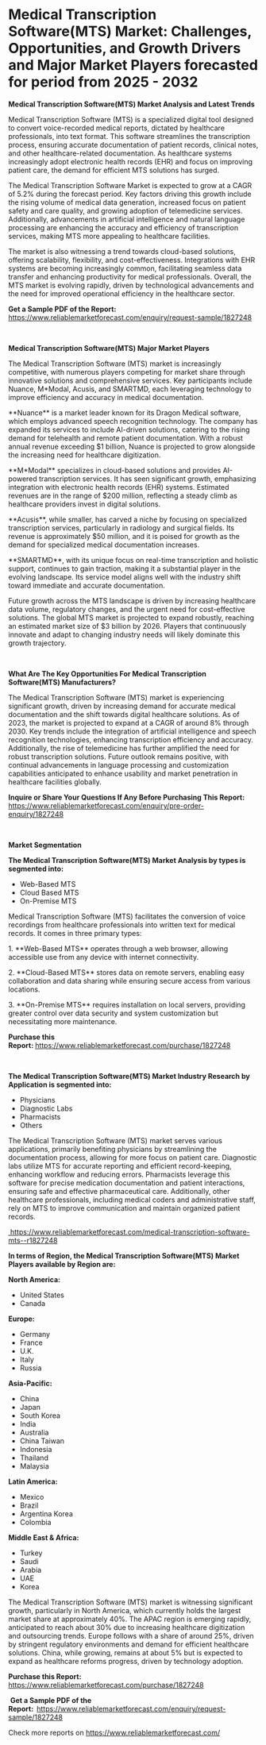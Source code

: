 <p><h1>Medical Transcription Software(MTS) Market: Challenges, Opportunities, and Growth Drivers and Major Market Players forecasted for period from 2025 - 2032</h1></p><p><strong>Medical Transcription Software(MTS) Market Analysis and Latest Trends</strong></p>
<p><p>Medical Transcription Software (MTS) is a specialized digital tool designed to convert voice-recorded medical reports, dictated by healthcare professionals, into text format. This software streamlines the transcription process, ensuring accurate documentation of patient records, clinical notes, and other healthcare-related documentation. As healthcare systems increasingly adopt electronic health records (EHR) and focus on improving patient care, the demand for efficient MTS solutions has surged.</p><p>The Medical Transcription Software Market is expected to grow at a CAGR of 5.2% during the forecast period. Key factors driving this growth include the rising volume of medical data generation, increased focus on patient safety and care quality, and growing adoption of telemedicine services. Additionally, advancements in artificial intelligence and natural language processing are enhancing the accuracy and efficiency of transcription services, making MTS more appealing to healthcare facilities.</p><p>The market is also witnessing a trend towards cloud-based solutions, offering scalability, flexibility, and cost-effectiveness. Integrations with EHR systems are becoming increasingly common, facilitating seamless data transfer and enhancing productivity for medical professionals. Overall, the MTS market is evolving rapidly, driven by technological advancements and the need for improved operational efficiency in the healthcare sector.</p></p>
<p><strong>Get a Sample PDF of the Report:&nbsp;</strong> <a href="https://www.reliablemarketforecast.com/enquiry/request-sample/1827248?utm_campaign=1130&utm_medium=2&utm_source=Github&utm_content=ia&utm_term=11032025&utm_id=medical-transcription-softwaremts">https://www.reliablemarketforecast.com/enquiry/request-sample/1827248</a></p>
<p>&nbsp;</p>
<p><strong>Medical Transcription Software(MTS) Major Market Players</strong></p>
<p><p>The Medical Transcription Software (MTS) market is increasingly competitive, with numerous players competing for market share through innovative solutions and comprehensive services. Key participants include Nuance, M*Modal, Acusis, and SMARTMD, each leveraging technology to improve efficiency and accuracy in medical documentation.</p><p>**Nuance** is a market leader known for its Dragon Medical software, which employs advanced speech recognition technology. The company has expanded its services to include AI-driven solutions, catering to the rising demand for telehealth and remote patient documentation. With a robust annual revenue exceeding $1 billion, Nuance is projected to grow alongside the increasing need for healthcare digitization.</p><p>**M*Modal** specializes in cloud-based solutions and provides AI-powered transcription services. It has seen significant growth, emphasizing integration with electronic health records (EHR) systems. Estimated revenues are in the range of $200 million, reflecting a steady climb as healthcare providers invest in digital solutions.</p><p>**Acusis**, while smaller, has carved a niche by focusing on specialized transcription services, particularly in radiology and surgical fields. Its revenue is approximately $50 million, and it is poised for growth as the demand for specialized medical documentation increases.</p><p>**SMARTMD**, with its unique focus on real-time transcription and holistic support, continues to gain traction, making it a substantial player in the evolving landscape. Its service model aligns well with the industry shift toward immediate and accurate documentation.</p><p>Future growth across the MTS landscape is driven by increasing healthcare data volume, regulatory changes, and the urgent need for cost-effective solutions. The global MTS market is projected to expand robustly, reaching an estimated market size of $3 billion by 2026. Players that continuously innovate and adapt to changing industry needs will likely dominate this growth trajectory.</p></p>
<p>&nbsp;</p>
<p><strong>What Are The Key Opportunities For Medical Transcription Software(MTS) Manufacturers?</strong></p>
<p><p>The Medical Transcription Software (MTS) market is experiencing significant growth, driven by increasing demand for accurate medical documentation and the shift towards digital healthcare solutions. As of 2023, the market is projected to expand at a CAGR of around 8% through 2030. Key trends include the integration of artificial intelligence and speech recognition technologies, enhancing transcription efficiency and accuracy. Additionally, the rise of telemedicine has further amplified the need for robust transcription solutions. Future outlook remains positive, with continual advancements in language processing and customization capabilities anticipated to enhance usability and market penetration in healthcare facilities globally.</p></p>
<p><strong>Inquire or Share Your Questions If Any Before Purchasing This Report:</strong> <a href="https://www.reliablemarketforecast.com/enquiry/pre-order-enquiry/1827248?utm_campaign=1130&utm_medium=2&utm_source=Github&utm_content=ia&utm_term=11032025&utm_id=medical-transcription-softwaremts">https://www.reliablemarketforecast.com/enquiry/pre-order-enquiry/1827248</a></p>
<p>&nbsp;</p>
<p><strong>Market Segmentation</strong></p>
<p><strong>The Medical Transcription Software(MTS) Market Analysis by types is segmented into:</strong></p>
<p><ul><li>Web-Based MTS</li><li>Cloud Based MTS</li><li>On-Premise MTS</li></ul></p>
<p><p>Medical Transcription Software (MTS) facilitates the conversion of voice recordings from healthcare professionals into written text for medical records. It comes in three primary types: </p><p>1. **Web-Based MTS** operates through a web browser, allowing accessible use from any device with internet connectivity.</p><p>2. **Cloud-Based MTS** stores data on remote servers, enabling easy collaboration and data sharing while ensuring secure access from various locations.</p><p>3. **On-Premise MTS** requires installation on local servers, providing greater control over data security and system customization but necessitating more maintenance.</p></p>
<p><strong>Purchase this Report:&nbsp;</strong><a href="https://www.reliablemarketforecast.com/purchase/1827248?utm_campaign=1130&utm_medium=2&utm_source=Github&utm_content=ia&utm_term=11032025&utm_id=medical-transcription-softwaremts">https://www.reliablemarketforecast.com/purchase/1827248</a></p>
<p>&nbsp;</p>
<p><strong>The Medical Transcription Software(MTS) Market Industry Research by Application is segmented into:</strong></p>
<p><ul><li>Physicians</li><li>Diagnostic Labs</li><li>Pharmacists</li><li>Others</li></ul></p>
<p><p>The Medical Transcription Software (MTS) market serves various applications, primarily benefiting physicians by streamlining the documentation process, allowing for more focus on patient care. Diagnostic labs utilize MTS for accurate reporting and efficient record-keeping, enhancing workflow and reducing errors. Pharmacists leverage this software for precise medication documentation and patient interactions, ensuring safe and effective pharmaceutical care. Additionally, other healthcare professionals, including medical coders and administrative staff, rely on MTS to improve communication and maintain organized patient records.</p></p>
<p><a href="https://www.reliablemarketforecast.com/medical-transcription-software-mts--r1827248?utm_campaign=1130&utm_medium=2&utm_source=Github&utm_content=ia&utm_term=11032025&utm_id=medical-transcription-softwaremts">&nbsp;https://www.reliablemarketforecast.com/medical-transcription-software-mts--r1827248</a></p>
<p><strong>In terms of Region, the Medical Transcription Software(MTS) Market Players available by Region are:</strong></p>
<p>
    <p> <strong> North America: </strong>
        <ul>
            <li>United States</li>
            <li>Canada</li>
        </ul>
        </p> 
    <p> <strong> Europe: </strong>
        <ul>
            <li>Germany</li>
            <li>France</li>
            <li>U.K.</li>
            <li>Italy</li>
            <li>Russia</li>
        </ul>
        </p> 
    <p> <strong> Asia-Pacific: </strong>
        <ul>
            <li>China</li>
            <li>Japan</li>
            <li>South Korea</li>
            <li>India</li>
            <li>Australia</li>
            <li>China Taiwan</li>
            <li>Indonesia</li>
            <li>Thailand</li>
            <li>Malaysia</li>
        </ul>
        </p> 
    <p> <strong> Latin America: </strong>
        <ul>
            <li>Mexico</li>
            <li>Brazil</li>
            <li>Argentina Korea</li>
            <li>Colombia</li>
        </ul>
        </p> 
    <p> <strong> Middle East & Africa: </strong>
        <ul>
            <li>Turkey</li>
            <li>Saudi</li>
            <li>Arabia</li>
            <li>UAE</li>
            <li>Korea</li>
        </ul>
    </p>
    </p>
<p><p>The Medical Transcription Software (MTS) market is witnessing significant growth, particularly in North America, which currently holds the largest market share at approximately 40%. The APAC region is emerging rapidly, anticipated to reach about 30% due to increasing healthcare digitization and outsourcing trends. Europe follows with a share of around 25%, driven by stringent regulatory environments and demand for efficient healthcare solutions. China, while growing, remains at about 5% but is expected to expand as healthcare reforms progress, driven by technology adoption.</p></p>
<p><strong>Purchase this Report: </strong><a href="https://www.reliablemarketforecast.com/purchase/1827248?utm_campaign=1130&utm_medium=2&utm_source=Github&utm_content=ia&utm_term=11032025&utm_id=medical-transcription-softwaremts">https://www.reliablemarketforecast.com/purchase/1827248</a></p>
<p>&nbsp;<strong>Get a Sample PDF of the Report:&nbsp;&nbsp;</strong><a href="https://www.reliablemarketforecast.com/enquiry/request-sample/1827248?utm_campaign=1130&utm_medium=2&utm_source=Github&utm_content=ia&utm_term=11032025&utm_id=medical-transcription-softwaremts">https://www.reliablemarketforecast.com/enquiry/request-sample/1827248</a></p>
<p><strong></strong></p>
<p>Check more reports on <a href="https://www.reliablemarketforecast.com/?utm_campaign=1130&utm_medium=2&utm_source=Github&utm_content=ia&utm_term=11032025&utm_id=medical-transcription-softwaremts">https://www.reliablemarketforecast.com/</a></p>